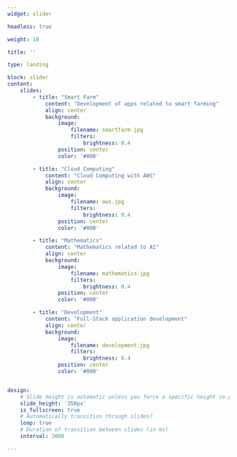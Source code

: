```yaml
---
widget: slider

headless: true

weight: 10

title: ''

type: landing

block: slider
content:
    slides:
        - title: "Smart Farm"
            content: "Development of apps related to smart farming"
            align: center
            background:
                image:
                    filename: smartfarm.jpg
                    filters:
                        brightness: 0.4
                position: center
                color: '#000'

        - title: "Cloud Computing"
            content: "Cloud Computing with AWS"
            align: center
            background:
                image:
                    filename: aws.jpg
                    filters:
                        brightness: 0.4
                position: center
                color: '#000'

        - title: "Mathematics"
            content: "Mathematics related to AI"
            align: center
            background:
                image:
                    filename: mathematics.jpg
                    filters:
                        brightness: 0.4
                position: center
                color: '#000'

        - title: "Development"
            content: "Full-Stack application development"
            align: center
            background:
                image:
                    filename: development.jpg
                    filters:
                        brightness: 0.4
                position: center
                color: '#000'


design:
    # Slide height is automatic unless you force a specific height (e.g. '400px')
    slide_height: '350px'
    is_fullscreen: true
    # Automatically transition through slides?
    loop: true
    # Duration of transition between slides (in ms)
    interval: 3000

---
```

